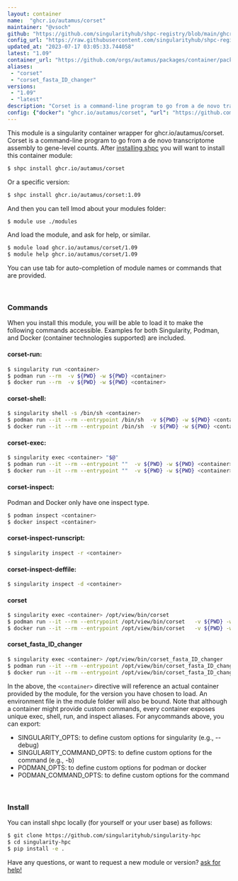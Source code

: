 ```yaml
---
layout: container
name:  "ghcr.io/autamus/corset"
maintainer: "@vsoch"
github: "https://github.com/singularityhub/shpc-registry/blob/main/ghcr.io/autamus/corset/container.yaml"
config_url: "https://raw.githubusercontent.com/singularityhub/shpc-registry/main/ghcr.io/autamus/corset/container.yaml"
updated_at: "2023-07-17 03:05:33.744058"
latest: "1.09"
container_url: "https://github.com/orgs/autamus/packages/container/package/corset"
aliases:
 - "corset"
 - "corset_fasta_ID_changer"
versions:
 - "1.09"
 - "latest"
description: "Corset is a command-line program to go from a de novo transcriptome assembly to gene-level counts."
config: {"docker": "ghcr.io/autamus/corset", "url": "https://github.com/orgs/autamus/packages/container/package/corset", "maintainer": "@vsoch", "description": "Corset is a command-line program to go from a de novo transcriptome assembly to gene-level counts.", "latest": {"1.09": "sha256:58e023a036d5fba10b160c1f56dca81d129ee1fa8461512bbf5091ccf592a5a1"}, "tags": {"1.09": "sha256:58e023a036d5fba10b160c1f56dca81d129ee1fa8461512bbf5091ccf592a5a1", "latest": "sha256:58e023a036d5fba10b160c1f56dca81d129ee1fa8461512bbf5091ccf592a5a1"}, "aliases": {"corset": "/opt/view/bin/corset", "corset_fasta_ID_changer": "/opt/view/bin/corset_fasta_ID_changer"}}
---
```


This module is a singularity container wrapper for ghcr.io/autamus/corset.
Corset is a command-line program to go from a de novo transcriptome assembly to gene-level counts.
After [installing shpc](#install) you will want to install this container module:


```bash
$ shpc install ghcr.io/autamus/corset
```

Or a specific version:

```bash
$ shpc install ghcr.io/autamus/corset:1.09
```

And then you can tell lmod about your modules folder:

```bash
$ module use ./modules
```

And load the module, and ask for help, or similar.

```bash
$ module load ghcr.io/autamus/corset/1.09
$ module help ghcr.io/autamus/corset/1.09
```

You can use tab for auto-completion of module names or commands that are provided.

<br>

### Commands

When you install this module, you will be able to load it to make the following commands accessible.
Examples for both Singularity, Podman, and Docker (container technologies supported) are included.

#### corset-run:

```bash
$ singularity run <container>
$ podman run --rm  -v ${PWD} -w ${PWD} <container>
$ docker run --rm  -v ${PWD} -w ${PWD} <container>
```

#### corset-shell:

```bash
$ singularity shell -s /bin/sh <container>
$ podman run --it --rm --entrypoint /bin/sh  -v ${PWD} -w ${PWD} <container>
$ docker run --it --rm --entrypoint /bin/sh  -v ${PWD} -w ${PWD} <container>
```

#### corset-exec:

```bash
$ singularity exec <container> "$@"
$ podman run --it --rm --entrypoint ""  -v ${PWD} -w ${PWD} <container> "$@"
$ docker run --it --rm --entrypoint ""  -v ${PWD} -w ${PWD} <container> "$@"
```

#### corset-inspect:

Podman and Docker only have one inspect type.

```bash
$ podman inspect <container>
$ docker inspect <container>
```

#### corset-inspect-runscript:

```bash
$ singularity inspect -r <container>
```

#### corset-inspect-deffile:

```bash
$ singularity inspect -d <container>
```


#### corset

```bash
$ singularity exec <container> /opt/view/bin/corset
$ podman run --it --rm --entrypoint /opt/view/bin/corset   -v ${PWD} -w ${PWD} <container> -c " $@"
$ docker run --it --rm --entrypoint /opt/view/bin/corset   -v ${PWD} -w ${PWD} <container> -c " $@"
```


#### corset_fasta_ID_changer

```bash
$ singularity exec <container> /opt/view/bin/corset_fasta_ID_changer
$ podman run --it --rm --entrypoint /opt/view/bin/corset_fasta_ID_changer   -v ${PWD} -w ${PWD} <container> -c " $@"
$ docker run --it --rm --entrypoint /opt/view/bin/corset_fasta_ID_changer   -v ${PWD} -w ${PWD} <container> -c " $@"
```



In the above, the `<container>` directive will reference an actual container provided
by the module, for the version you have chosen to load. An environment file in the
module folder will also be bound. Note that although a container
might provide custom commands, every container exposes unique exec, shell, run, and
inspect aliases. For anycommands above, you can export:

 - SINGULARITY_OPTS: to define custom options for singularity (e.g., --debug)
 - SINGULARITY_COMMAND_OPTS: to define custom options for the command (e.g., -b)
 - PODMAN_OPTS: to define custom options for podman or docker
 - PODMAN_COMMAND_OPTS: to define custom options for the command

<br>

### Install

You can install shpc locally (for yourself or your user base) as follows:

```bash
$ git clone https://github.com/singularityhub/singularity-hpc
$ cd singularity-hpc
$ pip install -e .
```

Have any questions, or want to request a new module or version? [ask for help!](https://github.com/singularityhub/singularity-hpc/issues)